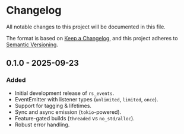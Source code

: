 
# Changelog

All notable changes to this project will be documented in this file.

The format is based on [Keep a Changelog](https://keepachangelog.com/en/1.1.0/),
and this project adheres to [Semantic Versioning](https://semver.org/spec/v2.0.0.html).

## 0.1.0 - 2025-09-23

### Added

- Initial development release of `rs_events`.
- EventEmitter with listener types (`unlimited`, `limited`, `once`).
- Support for tagging & lifetimes.
- Sync and async emission (`tokio`-powered).
- Feature-gated builds (`threaded` vs `no_std/alloc`).
- Robust error handling.
